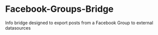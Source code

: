 # Facebook-Groups-Bridge
Info bridge designed to export posts from a Facebook Group to external datasources
